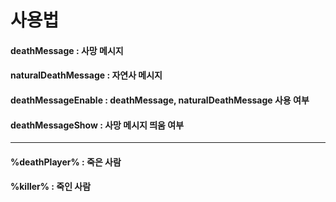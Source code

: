 # 사용법

#### deathMessage : 사망 메시지
#### naturalDeathMessage : 자연사 메시지
#### deathMessageEnable : deathMessage, naturalDeathMessage 사용 여부
#### deathMessageShow : 사망 메시지 띄움 여부
---
#### %deathPlayer% : 죽은 사람
#### %killer% : 죽인 사람
